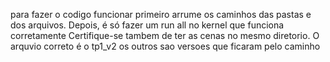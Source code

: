 para fazer o codigo funcionar primeiro arrume os caminhos das pastas e dos arquivos. Depois, é só fazer um run all no kernel que funciona corretamente
Certifique-se tambem de ter as cenas no mesmo diretorio.
O arquvio correto é o tp1_v2 os outros sao versoes que ficaram pelo caminho
